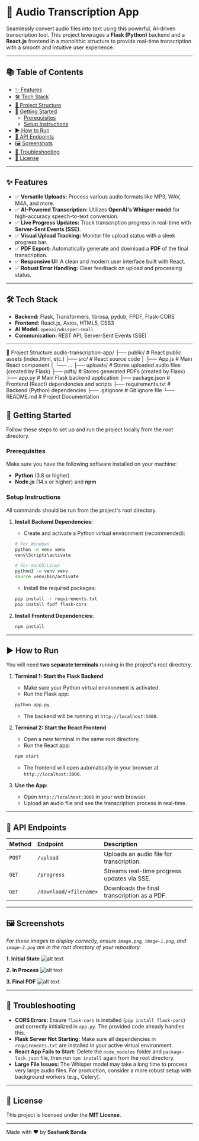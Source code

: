 # 🎤 Audio Transcription App

Seamlessly convert audio files into text using this powerful, AI-driven transcription tool. This project leverages a **Flask (Python)** backend and a **React.js** frontend in a monolithic structure to provide real-time transcription with a smooth and intuitive user experience.

---

## 📚 Table of Contents
- [✨ Features](#-features)
- [🛠️ Tech Stack](#-tech-stack)
- [📂 Project Structure](#-project-structure)
- [🚀 Getting Started](#-getting-started)
  - [Prerequisites](#prerequisites)
  - [Setup Instructions](#setup-instructions)
- [▶️ How to Run](#-how-to-run)
- [📡 API Endpoints](#-api-endpoints)
- [🖼️ Screenshots](#-screenshots)
- [🤔 Troubleshooting](#-troubleshooting)
- [📝 License](#-license)

---

## ✨ Features
- ✅ **Versatile Uploads:** Process various audio formats like MP3, WAV, M4A, and more.
- ✅ **AI-Powered Transcription:** Utilizes **OpenAI's Whisper model** for high-accuracy speech-to-text conversion.
- ✅ **Live Progress Updates:** Track transcription progress in real-time with **Server-Sent Events (SSE)**.
- ✅ **Visual Upload Tracking:** Monitor file upload status with a sleek progress bar.
- ✅ **PDF Export:** Automatically generate and download a **PDF** of the final transcription.
- ✅ **Responsive UI:** A clean and modern user interface built with React.
- ✅ **Robust Error Handling:** Clear feedback on upload and processing status.

---

## 🛠️ Tech Stack
- **Backend:** Flask, Transformers, librosa, pydub, FPDF, Flask-CORS
- **Frontend:** React.js, Axios, HTML5, CSS3
- **AI Model:** `openai/whisper-small`
- **Communication:** REST API, Server-Sent Events (SSE)
---
📂 Project Structure
audio-transcription-app/
├── public/                 # React public assets (index.html, etc.)
├── src/                    # React source code
│   ├── App.js              # Main React component
│   └── ...
├── uploads/                # Stores uploaded audio files (created by Flask)
├── pdfs/                   # Stores generated PDFs (created by Flask)
├── app.py                  # Main Flask backend application
├── package.json            # Frontend (React) dependencies and scripts
├── requirements.txt        # Backend (Python) dependencies
├── .gitignore              # Git ignore file
└── README.md               # Project Documentation

## 🚀 Getting Started

Follow these steps to set up and run the project locally from the root directory.

### Prerequisites
Make sure you have the following software installed on your machine:
- **Python** (3.8 or higher)
- **Node.js** (14.x or higher) and **npm**

### Setup Instructions
All commands should be run from the project's root directory.

1.  **Install Backend Dependencies:**
    - Create and activate a Python virtual environment (recommended):
    ```sh
    # For Windows
    python -m venv venv
    venv\Scripts\activate

    # For macOS/Linux
    python3 -m venv venv
    source venv/bin/activate
    ```
    - Install the required packages:
    ```sh
    pip install -r requirements.txt
    pip install fpdf flask-cors
    ```

2.  **Install Frontend Dependencies:**
    ```sh
    npm install
    ```

---

## ▶️ How to Run

You will need **two separate terminals** running in the project's root directory.

1.  **Terminal 1: Start the Flask Backend**
    - Make sure your Python virtual environment is activated.
    - Run the Flask app:
    ```sh
    python app.py
    ```
    - The backend will be running at `http://localhost:5000`.

2.  **Terminal 2: Start the React Frontend**
    - Open a new terminal in the same root directory.
    - Run the React app:
    ```sh
    npm start
    ```
    - The frontend will open automatically in your browser at `http://localhost:3000`.

3.  **Use the App:**
    - Open `http://localhost:3000` in your web browser.
    - Upload an audio file and see the transcription process in real-time.

---

## 📡 API Endpoints
| Method | Endpoint               | Description                                |
| :----- | :--------------------- | :----------------------------------------- |
| `POST` | `/upload`              | Uploads an audio file for transcription.   |
| `GET`  | `/progress`            | Streams real-time progress updates via SSE.|
| `GET`  | `/download/<filename>` | Downloads the final transcription as a PDF.|

---

## 🖼️ Screenshots
_For these images to display correctly, ensure `image.png`, `image-1.png`, and `image-2.png` are in the root directory of your repository._

**1. Initial State**
![alt text](image.png)

**2. In Process**
![alt text](image-1.png)

**3. Final PDF**
![alt text](image-2.png)

---

## 🤔 Troubleshooting

- **CORS Errors:** Ensure `flask-cors` is installed (`pip install flask-cors`) and correctly initialized in `app.py`. The provided code already handles this.
- **Flask Server Not Starting:** Make sure all dependencies in `requirements.txt` are installed in your active virtual environment.
- **React App Fails to Start:** Delete the `node_modules` folder and `package-lock.json` file, then run `npm install` again from the root directory.
- **Large File Issues:** The Whisper model may take a long time to process very large audio files. For production, consider a more robust setup with background workers (e.g., Celery).

---

## 📝 License
This project is licensed under the **MIT License**.

---

Made with ❤️ by **Sashank Banda**